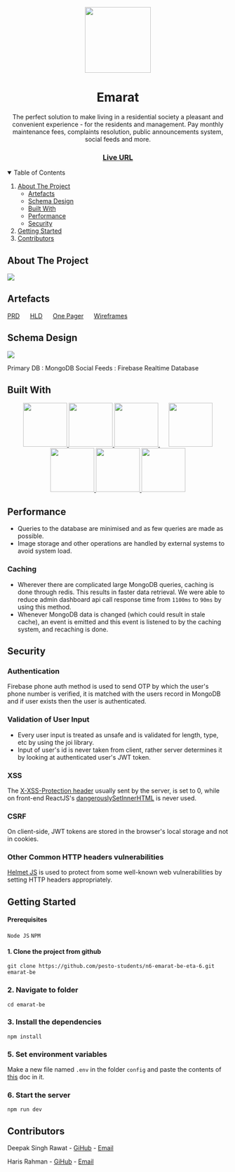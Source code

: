<p align="center">
	<img src="https://res.cloudinary.com/emarat/image/upload/v1630505506/logo.svg" width="150" align="center">
</p>
<h1 align="center">Emarat</h1>

<p align="center">The perfect solution to make living in a residential society a pleasant and convenient experience - for the residents and management. Pay monthly maintenance fees, complaints resolution, public announcements system, social feeds and more.</p>

<h3 align="center">
	<a href="https://e-marat.netlify.app/">Live URL</a>
</h3>

<details open="open">
  <summary>Table of Contents</summary>
  <ol>
    <li>
      <a href="#about-the-project">About The Project</a>
      <ul>
        <li><a href="#built-with">Artefacts</a></li>
        <li><a href="#schema-design">Schema Design</a></li>
        <li><a href="#built-with">Built With</a></li>
        <li><a href="#performance">Performance</a></li>
        <li><a href="#security">Security</a></li>
      </ul>
    </li>
    <li><a href="#getting-started">Getting Started</a></li>
    <li><a href="#contributors">Contributors</a></li>
  </ol>
</details>

<!-- ABOUT THE PROJECT -->

## About The Project

<p>
	<a href="https://res.cloudinary.com/emarat/image/upload/v1631802213/homepage-screenshot_n2dxwk.png">
		<img src="https://res.cloudinary.com/emarat/image/upload/v1631802213/homepage-screenshot_n2dxwk.png">
	</a>
</p>

## Artefacts

<p>
	<a href="https://drive.google.com/file/d/1GeWlJTQ7-VaQLpc-Se31_dH8Kf1n8kUa/view?usp=sharing">PRD</a>
	&nbsp;&nbsp;&nbsp;&nbsp;
	<a href="https://drive.google.com/file/d/1wfXcbGgDDSTDIMjHo2rQlWlYX2FSgtwj/view?usp=sharing">HLD</a>
	&nbsp;&nbsp;&nbsp;&nbsp;
	<a href="https://drive.google.com/file/d/1YabDlAU6MeRzFvw3qotHrL2CxlqkCiEA/view?usp=sharing">One Pager</a>
	&nbsp;&nbsp;&nbsp;&nbsp;
    <a href="https://drive.google.com/file/d/1VhLwtQEiYDabaPfq7dHEWbr2DseD71Ce/view?usp=sharing">Wireframes</a>
</p>

## Schema Design

<a href="https://res.cloudinary.com/emarat/image/upload/v1631804413/emarat-schema_gk9kuh.png">
	<img src="https://res.cloudinary.com/emarat/image/upload/v1631804413/emarat-schema_gk9kuh.png">
</a>

Primary DB : MongoDB
Social Feeds : Firebase Realtime Database

## Built With

<p align="center">
	<a href="http://nodejs.org/">
		<img src="https://res.cloudinary.com/emarat/image/upload/h_150/v1631803785/node-logo_jjvktb.png" height="100">
	</a>
	<a href="https://expressjs.com/">
		<img src="https://res.cloudinary.com/emarat/image/upload/h_150/v1631803785/express-logo_rtu2k4.png" height="100">
	</a>
	<a href="https://www.mongodb.com/">
		<img src="https://res.cloudinary.com/emarat/image/upload/h_150/v1631803785/mongoDB-logo_sv71ad.png" height="100">
	</a>
	&nbsp;&nbsp;&nbsp;&nbsp;
	<a href="https://redis.io/">
		<img src="https://res.cloudinary.com/emarat/image/upload/h_150/v1631803785/redis-logo_ovuew1.png" height="100">
	</a>
	<a href="https://firebase.google.com/">
		<img src="https://res.cloudinary.com/emarat/image/upload/h_150/v1631803785/firebase-logo_v8dzdj.png" height="100">
	</a>
	<a href="https://razorpay.com/">
		<img src="https://res.cloudinary.com/emarat/image/upload/h_150/v1631811211/Razorpay-logo_bzojzt.png" height="100">
	</a>
	<a href="https://www.heroku.com/">
		<img src="https://res.cloudinary.com/emarat/image/upload/h_150/v1631803784/heroku-logo_dvjrgt.png" height="100">
	</a>
</p>

## Performance

-   Queries to the database are minimised and as few queries are made as possible.
-   Image storage and other operations are handled by external systems to avoid system load.

### Caching

-   Wherever there are complicated large MongoDB queries, caching is done through redis. This results in faster data retrieval. We were able to reduce admin dashboard api call response time from `1100ms` to `90ms` by using this method.
-   Whenever MongoDB data is changed (which could result in stale cache), an event is emitted and this event is listened to by the caching system, and recaching is done.

## Security

### Authentication

Firebase phone auth method is used to send OTP by which the user's phone number is verified, it is matched with the users record in MongoDB and if user exists then the user is authenticated.

### Validation of User Input

-   Every user input is treated as unsafe and is validated for length, type, etc by using the joi library.
-   Input of user's id is never taken from client, rather server determines it by looking at authenticated user's JWT token.

### XSS

The [X-XSS-Protection header](https://developer.mozilla.org/en-US/docs/Web/HTTP/Headers/X-XSS-Protection) usually sent by the server, is set to 0, while on front-end ReactJS's [dangerouslySetInnerHTML](https://reactjs.org/docs/dom-elements.html#dangerouslysetinnerhtml) is never used.

### CSRF

On client-side, JWT tokens are stored in the browser's local storage and not in cookies.

### Other Common HTTP headers vulnerabilities

[Helmet JS](https://github.com/helmetjs/helmet) is used to protect from some well-known web vulnerabilities by setting HTTP headers appropriately.

## Getting Started

#### Prerequisites

`Node JS`
`NPM`

#### 1. Clone the project from github

`git clone https://github.com/pesto-students/n6-emarat-be-eta-6.git emarat-be`

### 2. Navigate to folder

`cd emarat-be`

### 3. Install the dependencies

`npm install`

### 5. Set environment variables

Make a new file named `.env` in the folder `config` and paste the contents of [this](https://docs.google.com/document/d/1yKPiX6n7CZnYmGWt5j_y6WesPkWPfARBEB_wgRWP6oo/edit?usp=sharing) doc in it.

### 6. Start the server

`npm run dev`

## Contributors

Deepak Singh Rawat - [GiHub](https://github.com/dev-deepak-rawat) - [Email](mailto:dev.deepak.rawat@gmail.com)

Haris Rahman - [GiHub](https://github.com/harisrahman) - [Email](mailto:hi@haris.tech)
